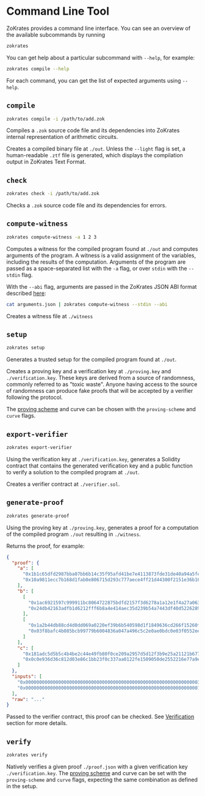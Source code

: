 # Command Line Tool

ZoKrates provides a command line interface.
You can see an overview of the available subcommands by running

```sh
zokrates
```

You can get help about a particular subcommand with `--help`, for example:
```sh
zokrates compile --help
```

For each command, you can get the list of expected arguments using `--help`.

## `compile`

```sh
zokrates compile -i /path/to/add.zok
```

Compiles a `.zok` source code file and its dependencies into ZoKrates internal representation of arithmetic circuits.

Creates a compiled binary file at `./out`.
Unless the `--light` flag is set, a human-readable `.ztf` file is generated, which displays the compilation output in ZoKrates Text Format.

## `check`

```sh
zokrates check -i /path/to/add.zok
```

Checks a `.zok` source code file and its dependencies for errors.

## `compute-witness`

```sh
zokrates compute-witness -a 1 2 3
```

Computes a witness for the compiled program found at `./out` and computes arguments of the program.
A witness is a valid assignment of the variables, including the results of the computation.
Arguments of the program are passed as a space-separated list with the `-a` flag, or over `stdin` with the `--stdin` flag.

With the `--abi` flag, arguments are passed in the ZoKrates JSON ABI format described [here](abi.md):

```sh
cat arguments.json | zokrates compute-witness --stdin --abi
```

Creates a witness file at `./witness`

## `setup`

```sh
zokrates setup
```

Generates a trusted setup for the compiled program found at `./out`.

Creates a proving key and a verification key at `./proving.key` and `./verification.key`.
These keys are derived from a source of randomness, commonly referred to as "toxic waste". Anyone having access to the source of randomness can produce fake proofs that will be accepted by a verifier following the protocol.

The [proving scheme](proving_schemes.md) and curve can be chosen with the `proving-scheme` and `curve` flags.

## `export-verifier`

```sh
zokrates export-verifier
```

Using the verification key at `./verification.key`, generates a Solidity contract that contains the generated verification key and a public function to verify a solution to the compiled program at `./out`.

Creates a verifier contract at `./verifier.sol`.

## `generate-proof`

```sh
zokrates generate-proof
```

Using the proving key at `./proving.key`, generates a proof for a computation of the compiled program `./out` resulting in `./witness`.

Returns the proof, for example:

```json
{
  "proof": {
    "a": [
      "0x1b1c65dfd2987bba07bb6b14c35f95afd41be7e4113873fde31de40a94a5fe55",
      "0x10a9811ecc7b168d1fab0e806715d293c777aece4ff21d44300f2151e36b16e9"
    ],
    "b": [
      [
        "0x1ac6921597c999911bc8064722875bdfd2157f3d6278a1a12e1f4a27a063d173",
        "0x24db42163adfb1d6212fff6b8a4e414aec35d239b54a7443df40d5226289fbf7"
      ],
      [
        "0x1a2b44db88cd4d0dd069a0220ef39b6b540598d1f1849636cd266f15260f22d7",
        "0x03f8bafc4b085bcb99779b6004836a047a496c5c2e0ae0bdc0e03f0552eefe07"
      ]
    ],
    "c": [
      "0x181adc5d5b5c4b4be2c44e49fb80f0ce209a2957d5d12f3b9e25a21121b677e3",
      "0x0c0e936d36c812d03e86c1bb23f0c337aa0122fe1509050de2552216e77a9ec7"
    ]
  },
  "inputs": [
    "0x0000000000000000000000000000000000000000000000000000000000000003",
    "0x0000000000000000000000000000000000000000000000000000000000000001"
  ],
  "raw": "..."
}
```

Passed to the verifier contract, this proof can be checked. See 
[Verification](verification.md) section for more details.


## `verify`

```sh
zokrates verify
```

Natively verifies a given proof `./proof.json` with a given verification key `./verification.key`.
The [proving scheme](proving_schemes.md) and curve can be set with the `proving-scheme` and `curve` flags, expecting the same combination as defined in the setup.
